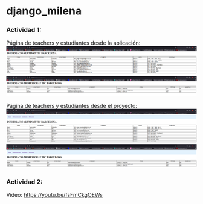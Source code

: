 # django_milena

### Actividad 1:
Página de teachers y estudiantes desde la aplicación:
![alumn.png](ACTIVITAT_13/recursos/alumn.png)
![profes.png](ACTIVITAT_13/recursos/profes.png)

Página de teachers y estudiantes desde el proyecto:
![header_alumn.png](ACTIVITAT_13/recursos/header_alumn.png)
![header_profe.png](ACTIVITAT_13/recursos/header_profe.png)

### Actividad 2:
Video:
https://youtu.be/fsFmCkgOEWs

